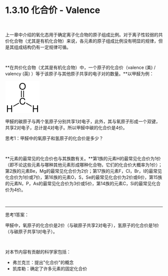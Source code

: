 # 1.3.10 化合价 - Valence

<br>

上一章中介绍的氧化态用于确定离子化合物的原子组成比例。对于离子性较弱的共价化合物（尤其是有机化合物）来说，各元素的原子组成比例没有明显的规律，但是其组成结构仍有一定规律可循。

<br>

**在共价化合物（尤其是有机化合物）中，一个原子的化合价（valence (美) / valency (英) ）等于该原子与其他原子共享的电子对的数量。**以甲醛为例：

![甲醛分子结构](img/1.3.10-1.png)

甲醛的碳原子与两个氢原子分别共享1对电子，此外，其与氧原子形成一个双键，共享2对电子，总计是4对电子。所以甲醛中碳的化合价是4价。

思考1：甲醛中的氧原子和氢原子的化合价是多少？

<br>

**元素的最常见的化合价也与其族数有关。**第1族的元素H的最常见化合价为1价（即不论这些元素与哪种其他元素形成哪种化合物，它们的化合价大概率为1价）；第2族的元素Be，Mg的最常见化合价为2价；第17族的元素F，Cl，Br，I的最常见化合价为1价或7价，第16族的元素O，S，Se的最常见化合价为2价或6价，第15族的元素N，P，As的最常见化合价为3价或5价，第14族的元素C，Si的最常见化合价为4价。

<br>

---

思考1答案：

甲醛中，氧原子的化合价是2价（与碳原子共享2对电子），氢原子的化合价是1价（与碳原子共享1对电子）。

<br>

对本节内容有贡献的科学家包括：

- 弗兰克兰：提出"化合价"的概念
- 凯库勒：确定了许多元素的固定化合价